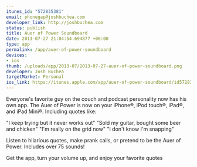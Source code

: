 ```yaml
--- 
itunes_id: "572835381"
email: phonegap@joshbuchea.com
developer_link: http://joshbuchea.com
status: publish
title: Auer of Power Soundboard
date: 2013-07-27 21:04:54.694877 +00:00
type: app
permalink: /app/auer-of-power-soundboard
devices: 
- ios
thumb: /uploads/app/2013-07/2013-07-27-auer-of-power-soundboard.png
developer: Josh Buchea
targetMarket: Personal
ios_link: https://itunes.apple.com/app/auer-of-power-soundboard/id572835381
---
```


Everyone's favorite guy on the couch and podcast personality now has his own app. The Auer of Power is now on your iPhone®, iPod touch®, iPad®, and iPad Mini®. Including quotes like:

"I keep trying but it never works out"
"Sold my guitar, bought some beer and chicken"
"I'm really on the grid now"
"I don't know I'm snapping"

Listen to hilarious quotes, make prank calls, or pretend to be the Auer of Power. Includes over 75 sounds!

Get the app, turn your volume up, and enjoy your favorite quotes
